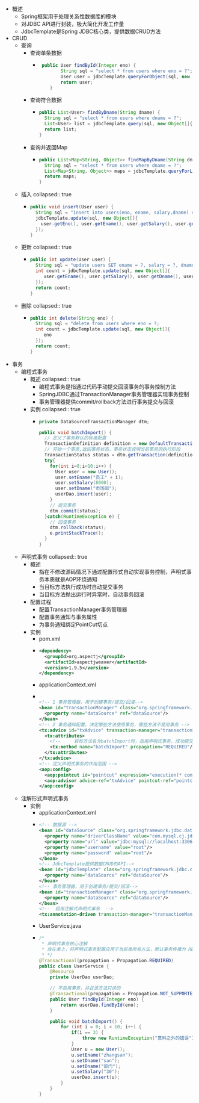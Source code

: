 - 概述
	- Spring框架用于处理关系性数据库的模块
	- 对JDBC API进行封装，极大简化开发工作量
	- JdbcTemplate是Spring JDBC核心类，提供数据CRUD方法
- CRUD
	- 查询
		- 查询单条数据
			- ```java
			   public User findById(Integer eno) {
			          String sql = "select * from users where eno = ?";
			          User user = jdbcTemplate.queryForObject(sql, new Object[]{eno}, new BeanPropertyRowMapper<User>(User.class));
			          return user;
			      }
			  ```
		- 查询符合数据
			- ```java
			  public List<User> findByDname(String dname) {
			    String sql = "select * from users where dname = ?";
			    List<User> list = jdbcTemplate.query(sql, new Object[]{"研发部"}, new BeanPropertyRowMapper<User>(User.class)));
			    return list;
			  }
			  ```
		- 查询并返回Map
			- ```java
			  public List<Map<String, Object>> findMapByDname(String dname) {
			    String sql = "select * from users where dname = ?";
			    List<Map<String, Object>> maps = jdbcTemplate.queryForList(sql, new Object[]{dname}));
			    return maps;
			  }
			  ```
	- 插入
	  collapsed:: true
		- ```java
		  public void insert(User user) {
		    String sql = "insert into users(eno, ename, salary,dname) values(?,?,?,?,?)";
		    jdbcTemplate.update(sql, new Object[]{
		      user.getEno(), user.getEname(), user.getSalary(), user.getDname()
		    });
		  }
		  ```
	- 更新
	  collapsed:: true
		- ```java
		  public int update(User user) {
		    String sql = "update users SET ename = ?, salary = ?, dname = ?) where eno = ?;
		    int count = jdbcTemplate.update(sql, new Object[]{
		       user.getEname(), user.getSalary(), user.getDname(), user.getEno()
		    });
		    return count;
		  }
		  ```
	- 删除
	  collapsed:: true
		- ```java
		  public int delete(String eno) {
		    String sql = "delete from users where eno = ?;
		    int count = jdbcTemplate.update(sql, new Object[]{
		       eno
		    });
		    return count;
		  }
		  ```
- 事务
	- 编程式事务
		- 概述
		  collapsed:: true
			- 编程式事务是指通过代码手动提交回滚事务的事务控制方法
			- SpringJDBC通过TransactionManager事务管理器实现事务控制
			- 事务管理器提供commit/rollback方法进行事务提交与回滚
		- 实例
		  collapsed:: true
			- ```java
			  private DataSourceTransactionManager dtm;
			  
			  public void batchImport() {
			    // 定义了事务默认的标准配置
			    TransactionDefinition definition = new DefaultTransactionDefinition();
			    // 开始一个事务,返回事务状态，事务状态说明当前事务的执行阶段
			    TransactionStatus status = dtm.getTransaction(definition);
			    try{
			      for(int i=0;i<10;i++) {
			        User user = new User();
			        user.setEname("员工" + i);
			        user.setSalary(8000);
			        user.setDname("市场部");
			        userDao.insert(user);
			      }
			      // 提交事务
			      dtm.commit(status);
			    }catch(RuntimeException e) {
			      // 回滚事务
			      dtm.rollback(status);
			      e.printStackTrace();
			    }
			  }
			  ```
	- 声明式事务
	  collapsed:: true
		- 概述
			- 指在不修改源码情况下通过配置形式自动实现事务控制，声明式事务本质就是AOP环绕通知
			- 当目标方法执行成功时自动提交事务
			- 当目标方法抛出运行时异常时，自动事务回滚
		- 配置过程
			- 配置TransactionManager事务管理器
			- 配置事务通知与事务属性
			- 为事务通知绑定PointCut切点
		- 实例
			- pom.xml
			- ```xml
			  <dependency>
			    <groupId>org.aspectj</groupId>
			    <artifactId>aspectjweaver</artifactId>
			    <version>1.9.5</version>
			  </dependency>
			  ```
			- applicationContext.xml
			- ```xml
			  
			  <!-- 1 事务管理器，用于创建事务/提交/回滚-->
			  <bean id="transactionManager" class="org.springframework.jdbc.datasource.DataSourceTransactionManager">
			    <property name="dataSource" ref="dataSource"/>
			  </bean>
			  <!-- 2 事务通知配置，决定哪些方法使用事务，哪些方法不使用事务 -->
			  <tx:advice id="txAdvice" transaction-manager="transactionManager">
			    <tx:attributes>
			      <!--     目标方法名为batchImport时，启用声明式事务，成功提交，运行时异常回滚       -->
			      <tx:method name="batchImport" propagation="REQUIRED"/>
			    </tx:attributes>
			  </tx:advice>
			  <!-- 定义声明式事务的作用范围 -->
			  <aop:config>
			    <aop:pointcut id="pointcut" expression="execution(* com.example..*Service.*(..))"/>
			    <aop:advisor advice-ref="txAdvice" pointcut-ref="pointcut" />
			  </aop:config>
			  ```
	- 注解形式声明式事务
		- 实例
			- applicationContext.xml
			- ```xml
			  <!-- 数据源 -->
			  <bean id="dataSource" class="org.springframework.jdbc.datasource.DriverManagerDataSource">
			    <property name="driverClassName" value="com.mysql.cj.jdbc.Driver"/>
			    <property name="url" value="jdbc:mysql://localhost:3306/users"/>
			    <property name="username" value="root"/>
			    <property name="password" value="root"/>
			  </bean>
			  <!-- JdbcTemplate提供数据CRUD的API-->
			  <bean id="jdbcTemplate" class="org.springframework.jdbc.core.JdbcTemplate">
			    <property name="dataSource" ref="dataSource"/>
			  </bean>
			  <!-- 事务管理器，用于创建事务/提交/回滚-->
			  <bean id="transactionManager" class="org.springframework.jdbc.datasource.DataSourceTransactionManager">
			    <property name="dataSource" ref="dataSource"/>
			  </bean>
			  <!--  启用注解式声明式事务  -->
			  <tx:annotation-driven transaction-manager="transactionManager"/>
			  ```
			- UserService.java
			- ```java
			  /*
			   * 声明式事务核心注解
			   * 放在类上，将声明式事务配置应用于当前类所有方法，默认事务传播为 REQUIRED
			   * */
			  @Transactional(propagation = Propagation.REQUIRED)
			  public class UserService {
			      @Resource
			      private UserDao userDao;
			  
			      // 不启用事务，并且该方法只读的
			      @Transactional(propagation = Propagation.NOT_SUPPORTED, readOnly = true)
			      public User findById(Integer eno) {
			          return userDao.findById(eno);
			      }
			  
			      public void batchImport() {
			          for (int i = 0; i < 10; i++) {
			              if(i == 3) {
			                  throw new RuntimeException("意料之外的错误");
			              }
			              User u = new User();
			              u.setEname("zhangsan");
			              u.setDname("san");
			              u.setDname("部门");
			              u.setSalary("30");
			              userDao.insert(u);
			          }
			      }
			  }
			  ```